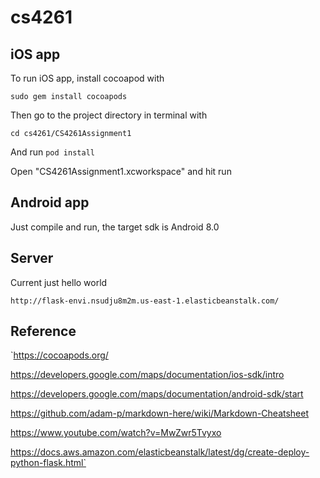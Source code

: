 # cs4261
## iOS app
To run iOS app, install cocoapod with


`sudo gem install cocoapods`


Then go to the project directory in terminal with 


`cd cs4261/CS4261Assignment1`


And run `pod install`


Open "CS4261Assignment1.xcworkspace" and hit run

## Android app
Just compile and run, the target sdk is Android 8.0


## Server
Current just hello world

`http://flask-envi.nsudju8m2m.us-east-1.elasticbeanstalk.com/`

## Reference
`https://cocoapods.org/

https://developers.google.com/maps/documentation/ios-sdk/intro

https://developers.google.com/maps/documentation/android-sdk/start

https://github.com/adam-p/markdown-here/wiki/Markdown-Cheatsheet

https://www.youtube.com/watch?v=MwZwr5Tvyxo

https://docs.aws.amazon.com/elasticbeanstalk/latest/dg/create-deploy-python-flask.html`

